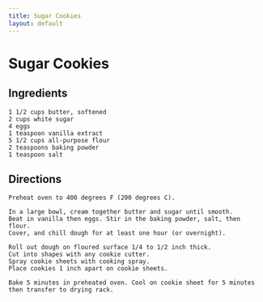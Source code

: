 ```yaml
---
title: Sugar Cookies
layout: default
---
```


# Sugar Cookies

## Ingredients
    1 1/2 cups butter, softened
    2 cups white sugar
    4 eggs
    1 teaspoon vanilla extract
    5 1/2 cups all-purpose flour
    2 teaspoons baking powder
    1 teaspoon salt

## Directions
    Preheat oven to 400 degrees F (200 degrees C).
    
    In a large bowl, cream together butter and sugar until smooth.
    Beat in vanilla then eggs. Stir in the baking powder, salt, then flour.
    Cover, and chill dough for at least one hour (or overnight).
    
    Roll out dough on floured surface 1/4 to 1/2 inch thick.
    Cut into shapes with any cookie cutter.
    Spray cookie sheets with cooking spray.
    Place cookies 1 inch apart on cookie sheets.
  
    Bake 5 minutes in preheated oven. Cool on cookie sheet for 5 minutes then transfer to drying rack.
